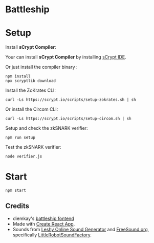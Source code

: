 # Battleship

# Setup

Install **sCrypt Compiler**:


Your can install **sCrypt Compiler** by installing [sCrypt IDE](https://marketplace.visualstudio.com/items?itemName=bsv-scrypt.sCrypt).

Or just install the compiler binary :

```
npm install
npx scryptlib download
```


Install the ZoKrates CLI:

```
curl -Ls https://scrypt.io/scripts/setup-zokrates.sh | sh
```

Or install the Circom CLI:

```
curl -Ls https://scrypt.io/scripts/setup-circom.sh | sh
```


Setup and check the zkSNARK verifier:

```
npm run setup
```

Test the zkSNARK verifier:

```
node verifier.js
```

# Start

```
npm start
```

## Credits
- diemkay's [battleship fontend](https://github.com/diemkay/battleship)
- Made with [Create React App](https://github.com/facebook/create-react-app).
- Sounds from [Leshy Online Sound Generator](https://www.leshylabs.com/apps/sfMaker/) and [FreeSound.org](https://freesound.org/), specifically [LittleRobotSoundFactory](people/LittleRobotSoundFactory/sounds/270468/).
